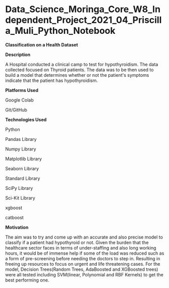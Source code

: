 # Data_Science_Moringa_Core_W8_Independent_Project_2021_04_Priscilla_Muli_Python_Notebook

**Classification on a Health Dataset**

**Description**

A Hospital conducted a clinical camp to test for hypothyroidism. The data collected focused on Thyroid patients. The data was to be then used to build a model that determines whether or not the patient's symptoms indicate that the patient has hypothyroidism.

**Platforms Used**

Google Colab

Git/GitHub

**Technologies Used**

Python

Pandas Library

Numpy Library

Matplotlib Library

Seaborn Library

Standard Library

SciPy Library

Sci-Kit Library

xgboost

catboost

**Motivation**

The aim was to try and come up with an accurate and also precise model to classify if a patient had hypothyroid or not. Given the burden that the healthcare sector faces in terms of under-staffing and also long working hours, it would be of immense help if some of the load was reduced such as a form of pre-screening before needing the doctors to step in. Resulting in freeing up resources to focus on urgent and life threatening cases. For the model, Decision Trees(Random Trees, AdaBoosted and XGBoosted trees) were all tested including SVM(linear, Polynomial and RBF Kernels) to get the best performing one.

